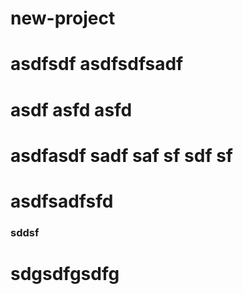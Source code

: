 # new-project
asdfsdf
asdfsdfsadf
==========================
asdf
asfd
asfd
=============================
asdfasdf
sadf
saf
sf
sdf
sf
=====================
asdfsadfsfd
=============
### sddsf
# sdgsdfgsdfg
